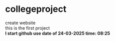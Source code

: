 # collegeproject
create website 
<br> 
this is the first project <br>
<b> I start github use date of 24-03-2025 time: 08:25
